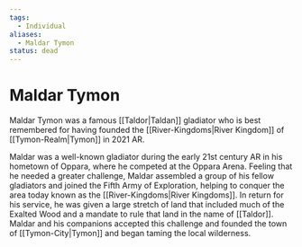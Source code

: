 ```yaml
---
tags:
  - Individual
aliases:
  - Maldar Tymon
status: dead
---
```

# Maldar Tymon
Maldar Tymon was a famous [[Taldor|Taldan]] gladiator who is best remembered for having founded the [[River-Kingdoms|River Kingdom]] of [[Tymon-Realm|Tymon]] in 2021 AR.

Maldar was a well-known gladiator during the early 21st century AR in his hometown of Oppara, where he competed at the Oppara Arena. Feeling that he needed a greater challenge, Maldar assembled a group of his fellow gladiators and joined the Fifth Army of Exploration, helping to conquer the area today known as the [[River-Kingdoms|River Kingdoms]]. In return for his service, he was given a large stretch of land that included much of the Exalted Wood and a mandate to rule that land in the name of [[Taldor]]. Maldar and his companions accepted this challenge and founded the town of [[Tymon-City|Tymon]] and began taming the local wilderness.